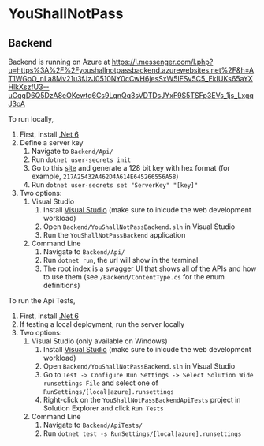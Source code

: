 # YouShallNotPass

## Backend
Backend is running on Azure at https://l.messenger.com/l.php?u=https%3A%2F%2Fyoushallnotpassbackend.azurewebsites.net%2F&h=AT1WGoO_nLa8Mv21u3fJzJ0510NY0cCwH6jesSxW5IFSv5C5_EkIUKs65aYXHlkXszfU3--uCqgD6Q5DzA8eOKewtq6Cs9LqnQq3sVDTDsJYxF9S5TSFp3EVs_1js_LxgqJ3oA

To run locally,
1. First, install [.Net 6](https://dotnet.microsoft.com/en-us/download)
2. Define a server key
    1. Navigate to `Backend/Api/`
    2. Run `dotnet user-secrets init`
    3. Go to this [site](https://www.allkeysgenerator.com/Random/Security-Encryption-Key-Generator.aspx) and generate a 128 bit key with hex format (for example, `217A25432A462D4A614E645266556A58`)
    4. Run `dotnet user-secrets set "ServerKey" "[key]"`
3. Two options:
    1. Visual Studio
        1. Install [Visual Studio](https://visualstudio.microsoft.com/vs/community/) (make sure to inlcude the web development workload)
        2. Open `Backend/YouShallNotPassBackend.sln` in Visual Studio
        3. Run the `YouShallNotPassBackend` application
    2. Command Line
        1. Navigate to `Backend/Api/`
        2. Run `dotnet run`, the url will show in the terminal
        3. The root index is a swagger UI that shows all of the APIs and how to use them (see `/Backend/ContentType.cs` for the enum definitions)

To run the Api Tests,
1. First, install [.Net 6](https://dotnet.microsoft.com/en-us/download)
2. If testing a local deployment, run the server locally
3. Two options:
    1. Visual Studio (only available on Windows)
        1. Install [Visual Studio](https://visualstudio.microsoft.com/vs/community/) (make sure to inlcude the web development workload)
        2. Open `Backend/YouShallNotPassBackend.sln` in Visual Studio 
        3. Go to `Test -> Configure Run Settings -> Select Solution Wide runsettings File` and select one of `RunSettings/[local|azure].runsettings`
        4. Right-click on the `YouShallNotPassBackendApiTests` project in Solution Explorer and click `Run Tests`
    1. Command Line
        1. Navigate to `Backend/ApiTests/`
        2. Run `dotnet test -s RunSettings/[local|azure].runsettings`